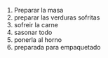 1. Preparar la masa
2. preparar las verduras sofritas
3. sofreir la carne
4. sasonar todo
5. ponerla al horno
6. preparada para empaquetado
